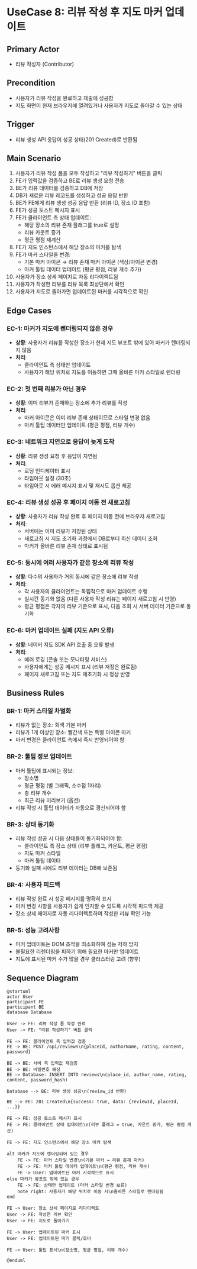 # UseCase 8: 리뷰 작성 후 지도 마커 업데이트

## Primary Actor
- 리뷰 작성자 (Contributor)

## Precondition
- 사용자가 리뷰 작성을 완료하고 제출에 성공함
- 지도 화면이 현재 브라우저에 열려있거나 사용자가 지도로 돌아갈 수 있는 상태

## Trigger
- 리뷰 생성 API 응답이 성공 상태(201 Created)로 반환됨

## Main Scenario

1. 사용자가 리뷰 작성 폼을 모두 작성하고 "리뷰 작성하기" 버튼을 클릭
2. FE가 입력값을 검증하고 BE로 리뷰 생성 요청 전송
3. BE가 리뷰 데이터를 검증하고 DB에 저장
4. DB가 새로운 리뷰 레코드를 생성하고 성공 응답 반환
5. BE가 FE에게 리뷰 생성 성공 응답 반환 (리뷰 ID, 장소 ID 포함)
6. FE가 성공 토스트 메시지 표시
7. FE가 클라이언트 측 상태 업데이트:
   - 해당 장소의 리뷰 존재 플래그를 true로 설정
   - 리뷰 카운트 증가
   - 평균 평점 재계산
8. FE가 지도 인스턴스에서 해당 장소의 마커를 탐색
9. FE가 마커 스타일을 변경:
   - 기본 마커 아이콘 → 리뷰 존재 마커 아이콘 (색상/아이콘 변경)
   - 마커 툴팁 데이터 업데이트 (평균 평점, 리뷰 개수 추가)
10. 사용자가 장소 상세 페이지로 자동 리다이렉트됨
11. 사용자가 작성한 리뷰를 리뷰 목록 최상단에서 확인
12. 사용자가 지도로 돌아가면 업데이트된 마커를 시각적으로 확인

## Edge Cases

### EC-1: 마커가 지도에 렌더링되지 않은 경우
- **상황**: 사용자가 리뷰를 작성한 장소가 현재 지도 뷰포트 밖에 있어 마커가 렌더링되지 않음
- **처리**:
  - 클라이언트 측 상태만 업데이트
  - 사용자가 해당 위치로 지도를 이동하면 그때 올바른 마커 스타일로 렌더링

### EC-2: 첫 번째 리뷰가 아닌 경우
- **상황**: 이미 리뷰가 존재하는 장소에 추가 리뷰를 작성
- **처리**:
  - 마커 아이콘은 이미 리뷰 존재 상태이므로 스타일 변경 없음
  - 마커 툴팁 데이터만 업데이트 (평균 평점, 리뷰 개수)

### EC-3: 네트워크 지연으로 응답이 늦게 도착
- **상황**: 리뷰 생성 요청 후 응답이 지연됨
- **처리**:
  - 로딩 인디케이터 표시
  - 타임아웃 설정 (30초)
  - 타임아웃 시 에러 메시지 표시 및 재시도 옵션 제공

### EC-4: 리뷰 생성 성공 후 페이지 이동 전 새로고침
- **상황**: 사용자가 리뷰 작성 완료 후 페이지 이동 전에 브라우저 새로고침
- **처리**:
  - 서버에는 이미 리뷰가 저장된 상태
  - 새로고침 시 지도 초기화 과정에서 DB로부터 최신 데이터 조회
  - 마커가 올바른 리뷰 존재 상태로 표시됨

### EC-5: 동시에 여러 사용자가 같은 장소에 리뷰 작성
- **상황**: 다수의 사용자가 거의 동시에 같은 장소에 리뷰 작성
- **처리**:
  - 각 사용자의 클라이언트는 독립적으로 마커 업데이트 수행
  - 실시간 동기화 없음 (다른 사용자 작성 리뷰는 페이지 새로고침 시 반영)
  - 평균 평점은 각자의 리뷰 기준으로 표시, 다음 조회 시 서버 데이터 기준으로 동기화

### EC-6: 마커 업데이트 실패 (지도 API 오류)
- **상황**: 네이버 지도 SDK API 호출 중 오류 발생
- **처리**:
  - 에러 로깅 (콘솔 또는 모니터링 서비스)
  - 사용자에게는 성공 메시지 표시 (리뷰 저장은 완료됨)
  - 페이지 새로고침 또는 지도 재초기화 시 정상 반영

## Business Rules

### BR-1: 마커 스타일 차별화
- 리뷰가 없는 장소: 회색 기본 마커
- 리뷰가 1개 이상인 장소: 빨간색 또는 특별 아이콘 마커
- 마커 변경은 클라이언트 측에서 즉시 반영되어야 함

### BR-2: 툴팁 정보 업데이트
- 마커 툴팁에 표시되는 정보:
  - 장소명
  - 평균 평점 (별 그래픽, 소수점 1자리)
  - 총 리뷰 개수
  - 최근 리뷰 미리보기 (옵션)
- 리뷰 작성 시 툴팁 데이터가 자동으로 갱신되어야 함

### BR-3: 상태 동기화
- 리뷰 작성 성공 시 다음 상태들이 동기화되어야 함:
  - 클라이언트 측 장소 상태 (리뷰 플래그, 카운트, 평균 평점)
  - 지도 마커 스타일
  - 마커 툴팁 데이터
- 동기화 실패 시에도 리뷰 데이터는 DB에 보존됨

### BR-4: 사용자 피드백
- 리뷰 작성 완료 시 성공 메시지를 명확히 표시
- 마커 변경 사항을 사용자가 쉽게 인지할 수 있도록 시각적 피드백 제공
- 장소 상세 페이지로 자동 리다이렉트하여 작성한 리뷰 확인 가능

### BR-5: 성능 고려사항
- 마커 업데이트는 DOM 조작을 최소화하여 성능 저하 방지
- 불필요한 리렌더링을 피하기 위해 필요한 마커만 업데이트
- 지도에 표시된 마커 수가 많을 경우 클러스터링 고려 (향후)

## Sequence Diagram

```plantuml
@startuml
actor User
participant FE
participant BE
database Database

User -> FE: 리뷰 작성 폼 작성 완료
User -> FE: "리뷰 작성하기" 버튼 클릭

FE -> FE: 클라이언트 측 입력값 검증
FE -> BE: POST /api/reviews\n{placeId, authorName, rating, content, password}

BE -> BE: 서버 측 입력값 재검증
BE -> BE: 비밀번호 해싱
BE -> Database: INSERT INTO reviews\n(place_id, author_name, rating, content, password_hash)

Database --> BE: 리뷰 생성 성공\n(review_id 반환)

BE --> FE: 201 Created\n{success: true, data: {reviewId, placeId, ...}}

FE -> FE: 성공 토스트 메시지 표시
FE -> FE: 클라이언트 상태 업데이트\n(리뷰 플래그 = true, 카운트 증가, 평균 평점 계산)

FE -> FE: 지도 인스턴스에서 해당 장소 마커 탐색

alt 마커가 지도에 렌더링되어 있는 경우
    FE -> FE: 마커 스타일 변경\n(기본 마커 → 리뷰 존재 마커)
    FE -> FE: 마커 툴팁 데이터 업데이트\n(평균 평점, 리뷰 개수)
    FE -> User: 업데이트된 마커 시각적으로 표시
else 마커가 뷰포트 밖에 있는 경우
    FE -> FE: 상태만 업데이트 (마커 스타일 변경 보류)
    note right: 사용자가 해당 위치로 이동 시\n올바른 스타일로 렌더링됨
end

FE -> User: 장소 상세 페이지로 리다이렉트
User -> FE: 작성한 리뷰 확인
User -> FE: 지도로 돌아가기

FE -> User: 업데이트된 마커 표시
User -> FE: 업데이트된 마커 클릭/호버

FE -> User: 툴팁 표시\n(장소명, 평균 평점, 리뷰 개수)

@enduml
```
